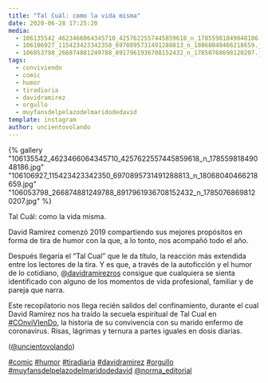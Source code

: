 ```yaml
---
title: "Tal Cuál: como la vida misma"
date: 2020-06-28 17:25:20
media: 
  - 106135542_4623466064345710_4257622557445859618_n_17855981849048186.jpg
  - 106106927_115423423342350_6970895731491288813_n_18068040466218659.jpg
  - 106053798_266874881249788_8917961936708152432_n_17850768698120207.jpg
tags: 
  - conviviendo
  - comic
  - humor
  - tiradiaria
  - davidramirez
  - orgullo
  - muyfansdelpelazodelmaridodedavid
template: instagram
author: uncientovolando
---
```


{% gallery "106135542_4623466064345710_4257622557445859618_n_17855981849048186.jpg" "106106927_115423423342350_6970895731491288813_n_18068040466218659.jpg" "106053798_266874881249788_8917961936708152432_n_17850768698120207.jpg" %}

Tal Cuál: como la vida misma.

David Ramírez comenzó 2019 compartiendo sus mejores propósitos en forma de tira de humor con la que, a lo tonto, nos acompañó todo el año.

Después llegaría el “Tal Cual” que le da título, la reacción más extendida entre los lectores de la tira. Y es que, a través de la autoficción y el humor de lo cotidiano, [@davidramirezros](https://instagram.com/davidramirezros) consigue que cualquiera se sienta identificado con alguno de los momentos de vida profesional, familiar y de pareja que narra.

Este recopilatorio nos llega recién salidos del confinamiento, durante el cual David Ramírez nos ha traído la secuela espiritual de Tal Cual en [#COnviVIenDo](/tags/conviviendo), la historia de su convivencia con su marido enfermo de coronavirus. Risas, lágrimas y ternura a partes iguales en dosis diarias.

([@uncientovolando](https://instagram.com/uncientovolando))

[#comic](/tags/comic) [#humor](/tags/humor) [#tiradiaria](/tags/tiradiaria) [#davidramirez](/tags/davidramirez) [#orgullo](/tags/orgullo) [#muyfansdelpelazodelmaridodedavid](/tags/muyfansdelpelazodelmaridodedavid) [@norma_editorial](https://instagram.com/norma_editorial)
